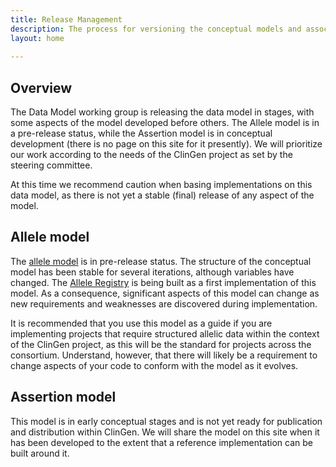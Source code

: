 ```yaml
---
title: Release Management 
description: The process for versioning the conceptual models and associated resources within the ClinGen Data Model.
layout: home
 
---
```


Overview
--------

The Data Model working group is releasing the data model in stages, with some aspects of the model developed before others. The Allele model is in a pre-release status, while the Assertion model is in conceptual development (there is no page on this site for it presently). We will prioritize our work according to the needs of the ClinGen project as set by the steering committee.

At this time we recommend caution when basing implementations on this data model, as there is not yet a stable (final) release of any aspect of the model.

Allele model
------------

The [allele model](/allele) is in pre-release status. The structure of the conceptual model has been stable for several iterations, although variables have changed. The [Allele Registry](/allele/implementation/applications) is being built as a first implementation of this model. As a consequence, significant aspects of this model can change as new requirements and weaknesses are discovered during implementation.

It is recommended that you use this model as a guide if you are implementing projects that require structured allelic data within the context of the ClinGen project, as this will be the standard for projects across the consortium. Understand, however, that there will likely be a requirement to change aspects of your code to conform with the model as it evolves.

Assertion model
---------------

This model is in early conceptual stages and is not yet ready for publication and distribution within ClinGen. We will share the model on this site when it has been developed to the extent that a reference implementation can be built around it.
